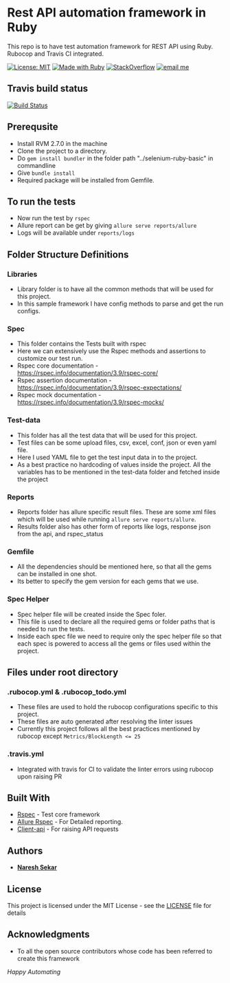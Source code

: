 # Rest API automation framework in Ruby

This repo is to have test automation framework for REST API using Ruby. Rubocop and Travis CI integrated.

[![License: MIT](https://img.shields.io/badge/License-MIT-blue.svg)](LICENSE)
[![Made with Ruby](https://img.shields.io/badge/Made%20with-Ruby-red.svg)](https://www.ruby-lang.org/en/)
[![StackOverflow](http://img.shields.io/badge/Stack%20Overflow-Ask-blue.svg)]( https://stackoverflow.com/users/10505289/naresh-sekar)
[![email me](https://img.shields.io/badge/Contact-Email-green.svg)](mailto:nareshnavinash@gmail.com)

## Travis build status 
[![Build Status](https://travis-ci.com/nareshnavinash/rest-api-automation-framework-ruby.svg?branch=main)](https://travis-ci.com/nareshnavinash/rest-api-automation-framework-ruby)

## Prerequsite
* Install RVM 2.7.0 in the machine
* Clone the project to a directory.
* Do `gem install bundler` in the folder path "../selenium-ruby-basic" in commandline
* Give `bundle install`
* Required package will be installed from Gemfile.

## To run the tests
* Now run the test by `rspec`
* Allure report can be get by giving `allure serve reports/allure`
* Logs will be available under `reports/logs`

## Folder Structure Definitions

### Libraries
* Library folder is to have all the common methods that will be used for this project.
* In this sample framework I have config methods to parse and get the run configs.

### Spec
* This folder contains the Tests built with rspec
* Here we can extensively use the Rspec methods and assertions to customize our test run.
* Rspec core documentation - https://rspec.info/documentation/3.9/rspec-core/
* Rspec assertion documentation - https://rspec.info/documentation/3.9/rspec-expectations/
* Rspec mock documentation - https://rspec.info/documentation/3.9/rspec-mocks/

### Test-data
* This folder has all the test data that will be used for this project. 
* Test files can be some upload files, csv, excel, conf, json or even yaml file.
* Here I used YAML file to get the test input data in to the project.
* As a best practice no hardcoding of values inside the project. All the variables has to be mentioned in the test-data folder and fetched inside the project

### Reports
* Reports folder has allure specific result files. These are some xml files which will be used while running `allure serve reports/allure`.
* Results folder also has other form of reports like logs, response json from the api, and rspec_status

### Gemfile
* All the dependencies should be mentioned here, so that all the gems can be installed in one shot.
* Its better to specify the gem version for each gems that we use.

### Spec Helper
* Spec helper file will be created inside the Spec foler.
* This file is used to declare all the required gems or folder paths that is needed to run the tests.
* Inside each spec file we need to require only the spec helper file so that each spec is powered to access all the gems or files used within the project.

## Files under root directory

### .rubocop.yml & .rubocop_todo.yml
* These files are used to hold the rubocop configurations specific to this project.
* These files are auto generated after resolving the linter issues
* Currently this project follows all the best practices mentioned by rubocop except `Metrics/BlockLength <= 25`

### .travis.yml
* Integrated with travis for CI to validate the linter errors using rubocop upon raising PR

## Built With

* [Rspec](https://rubygems.org/gems/rspec/versions/3.4.0) - Test core framework
* [Allure Rspec](https://rubygems.org/gems/allure-rspec) - For Detailed reporting.
* [Client-api](https://github.com/nareshnavinash/client-api) - For raising API requests

## Authors

* **[Naresh Sekar](https://github.com/nareshnavinash)**

## License

This project is licensed under the MIT License - see the [LICENSE](LICENSE) file for details

## Acknowledgments

* To all the open source contributors whose code has been referred to create this framework

*Happy Automating*
